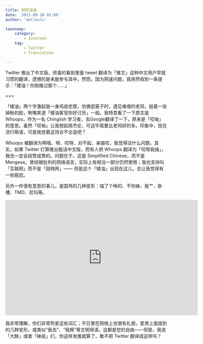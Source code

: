```yaml
---
title: 好好说话
date: '2011-09-28 01:08'
author: 'dallaslu'

taxonomy:
    category:
        - Internet
    tag:
        - Twitter
        - Translation

---
```

Twitter 推出了中文版，欣喜的看到里面 tweet 翻译为「推文」这种中文用户早就习惯的翻译，遗憾的是未能参与其中。然而，因为网速问题，我突然收到一条提示：「矮油！你刚推过那个……」

===

「矮油」两个字激起我一身鸡皮疙瘩，仿佛逛窑子时，遇见难缠的老鸨，挺着一张掉粉的脸，咧嘴笑道「矮油客官你好讨厌」一般。我特意看了一下原文是 Whoops，作为一名 Chinglish 学习者，去Google翻译了一下，原来是「哎呦」的意思。虽然「哎呦」让我想起周杰伦，可这毕竟要比老鸨好的多。印象中，现在流行萌语，可是我觉着这场合不合适吧？

Whoops 被翻译为啊哦、呀、哎呀、对不起、亲娘哎，我觉得没什么问题。其实，如果 Twitter 打算推出粗话中文版，而有人把 Whoops 翻译为「哎呀我操」，我也一定会投赞成票的。问题在于，这是 Simplified Chinese，而不是 Mengese。曾经被批判的网络语言，实际上有相当一部分仍然使用；我也支持叫「互联网」而不是「因特网」—— 但是这个「矮油」出现在这儿，总让我觉得有一些尴尬。

另外一件很有意思的事儿，是国骂的几种变形：喵了个咪的、干你妹、我艹、卧槽、TMD、尼玛等。

<iframe frameborder="0" height="360px" id="xmindshare_embedviewer" scrolling="no" src="https://www.xmind.net/embed/9XEL?size=small" width="600px"></iframe>

我非常理解，你们非常热爱这些词汇；平日里在网络上也很有礼貌，爱用上面提到的几种变形，或类似“我去”、“我擦”等文明用语，这都是您的自由——但是，我说「大酥」或者「妹纸」们，你这样发推就算了，敢不把 Twitter 翻译成这样吗？
